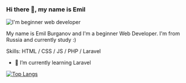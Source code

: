 ### Hi there 👋, my name is Emil
![I'm beginner web developer](https://media.giphy.com/media/Qo2dupDib32rkTY4hX/giphy.gif)

My name is Emil Burganov and I'm a beginner Web Developer. I'm from Russia and currently study :)

Skills: HTML / CSS / JS / PHP / Laravel

- 🌱 I’m currently learning Laravel 

[![Top Langs](https://github-readme-stats.vercel.app/api/top-langs/?username=emilburganov&langs_count=8)](https://github.com/anuraghazra/github-readme-stats)
